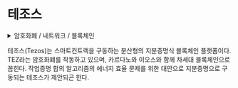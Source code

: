 # 테조스

<details>

<summary>암호화폐 / 네트워크 / 블록체인</summary>



</details>

테조스(Tezos)는 스마트컨트랙을 구동하는 분산형의 지분증명식 블록체인 플랫폼이다. TEZ라는 암호화폐를 작동하고 있으며, 카르다노와 이오스와 함께 차세대 블록체인으로 꼽힌다. 작업증명 합의 알고리즘의 에너지 효율 문제를 위한 대안으로 지분증명으로 구동되는 테조스가 제안되곤 한다.
